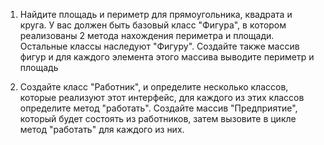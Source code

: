 
1. Найдите площадь и периметр для прямоугольника, квадрата и круга. У вас должен быть базовый класс "Фигура",
   в котором реализованы 2 метода нахождения периметра и площади. Остальные классы наследуют "Фигуру".
   Создайте также массив фигур и для каждого элемента этого массива выводите периметр и площадь

2. Создайте класс "Работник", и определите несколько классов, которые реализуют этот интерфейс,
   для каждого из этих классов определите метод "работать".
   Создайте массив "Предприятие", который будет состоять из работников,
   затем вызовите в цикле метод "работать" для каждого из них.
